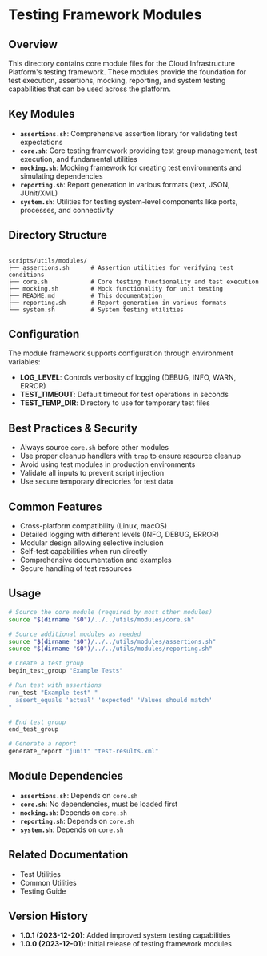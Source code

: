 # Testing Framework Modules

## Overview

This directory contains core module files for the Cloud Infrastructure Platform's testing framework. These modules provide the foundation for test execution, assertions, mocking, reporting, and system testing capabilities that can be used across the platform.

## Key Modules

- **`assertions.sh`**: Comprehensive assertion library for validating test expectations
- **`core.sh`**: Core testing framework providing test group management, test execution, and fundamental utilities
- **`mocking.sh`**: Mocking framework for creating test environments and simulating dependencies
- **`reporting.sh`**: Report generation in various formats (text, JSON, JUnit/XML)
- **`system.sh`**: Utilities for testing system-level components like ports, processes, and connectivity

## Directory Structure

```

scripts/utils/modules/
├── assertions.sh      # Assertion utilities for verifying test conditions
├── core.sh            # Core testing functionality and test execution
├── mocking.sh         # Mock functionality for unit testing
├── README.md          # This documentation
├── reporting.sh       # Report generation in various formats
└── system.sh          # System testing utilities
```

## Configuration

The module framework supports configuration through environment variables:

- **LOG_LEVEL**: Controls verbosity of logging (DEBUG, INFO, WARN, ERROR)
- **TEST_TIMEOUT**: Default timeout for test operations in seconds
- **TEST_TEMP_DIR**: Directory to use for temporary test files

## Best Practices & Security

- Always source `core.sh` before other modules
- Use proper cleanup handlers with `trap` to ensure resource cleanup
- Avoid using test modules in production environments
- Validate all inputs to prevent script injection
- Use secure temporary directories for test data

## Common Features

- Cross-platform compatibility (Linux, macOS)
- Detailed logging with different levels (INFO, DEBUG, ERROR)
- Modular design allowing selective inclusion
- Self-test capabilities when run directly
- Comprehensive documentation and examples
- Secure handling of test resources

## Usage

```bash
# Source the core module (required by most other modules)
source "$(dirname "$0")/../../utils/modules/core.sh"

# Source additional modules as needed
source "$(dirname "$0")/../../utils/modules/assertions.sh"
source "$(dirname "$0")/../../utils/modules/reporting.sh"

# Create a test group
begin_test_group "Example Tests"

# Run test with assertions
run_test "Example test" "
  assert_equals 'actual' 'expected' 'Values should match'
"

# End test group
end_test_group

# Generate a report
generate_report "junit" "test-results.xml"

```

## Module Dependencies

- **`assertions.sh`**: Depends on `core.sh`
- **`core.sh`**: No dependencies, must be loaded first
- **`mocking.sh`**: Depends on `core.sh`
- **`reporting.sh`**: Depends on `core.sh`
- **`system.sh`**: Depends on `core.sh`

## Related Documentation

- Test Utilities
- Common Utilities
- Testing Guide

## Version History

- **1.0.1 (2023-12-20)**: Added improved system testing capabilities
- **1.0.0 (2023-12-01)**: Initial release of testing framework modules
